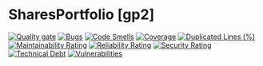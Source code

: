 # SharesPortfolio [gp2]

[![Quality gate](https://sonarcloud.io/api/project_badges/quality_gate?branch=gp2&project=DavidNavarreICS_SharesPortfolio1)](https://sonarcloud.io/dashboard?id=DavidNavarreICS_SharesPortfolio1&branch=gp2)
[![Bugs](https://sonarcloud.io/api/project_badges/measure?branch=gp2&project=DavidNavarreICS_SharesPortfolio1&metric=bugs)](https://sonarcloud.io/dashboard?id=DavidNavarreICS_SharesPortfolio1&branch=gp2)
[![Code Smells](https://sonarcloud.io/api/project_badges/measure?branch=gp2&project=DavidNavarreICS_SharesPortfolio1&metric=code_smells)](https://sonarcloud.io/dashboard?id=DavidNavarreICS_SharesPortfolio1&branch=gp2)
[![Coverage](https://sonarcloud.io/api/project_badges/measure?branch=gp2&project=DavidNavarreICS_SharesPortfolio1&metric=coverage)](https://sonarcloud.io/dashboard?id=DavidNavarreICS_SharesPortfolio1&branch=gp2)
[![Duplicated Lines (%)](https://sonarcloud.io/api/project_badges/measure?branch=gp2&project=DavidNavarreICS_SharesPortfolio1&metric=duplicated_lines_density)](https://sonarcloud.io/dashboard?id=DavidNavarreICS_SharesPortfolio1&branch=gp2)
[![Maintainability Rating](https://sonarcloud.io/api/project_badges/measure?branch=gp2&project=DavidNavarreICS_SharesPortfolio1&metric=sqale_rating)](https://sonarcloud.io/dashboard?id=DavidNavarreICS_SharesPortfolio1&branch=gp2)
[![Reliability Rating](https://sonarcloud.io/api/project_badges/measure?branch=gp2&project=DavidNavarreICS_SharesPortfolio1&metric=reliability_rating)](https://sonarcloud.io/dashboard?id=DavidNavarreICS_SharesPortfolio1&branch=gp2)
[![Security Rating](https://sonarcloud.io/api/project_badges/measure?branch=gp2&project=DavidNavarreICS_SharesPortfolio1&metric=security_rating)](https://sonarcloud.io/dashboard?id=DavidNavarreICS_SharesPortfolio1&branch=gp2)
[![Technical Debt](https://sonarcloud.io/api/project_badges/measure?branch=gp2&project=DavidNavarreICS_SharesPortfolio1&metric=sqale_index)](https://sonarcloud.io/dashboard?id=DavidNavarreICS_SharesPortfolio1&branch=gp2)
[![Vulnerabilities](https://sonarcloud.io/api/project_badges/measure?branch=gp2&project=DavidNavarreICS_SharesPortfolio1&metric=vulnerabilities)](https://sonarcloud.io/dashboard?id=DavidNavarreICS_SharesPortfolio1&branch=gp2)

